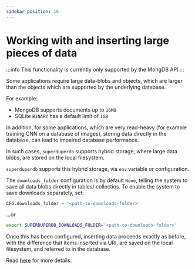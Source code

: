 ```yaml
---
sidebar_position: 16
---
```


# Working with and inserting large pieces of data

:::info
This functionality is currently only supported by the MongDB API
:::

Some applications require large data-blobs and objects, which are larger than the objects which are supported by the underlying database.

For example:

- MongoDB supports documents up to `16MB`
- SQLite `BINARY` has a default limit of `1GB`

In addition, for some applications, which are very read-heavy (for example training CNN on a database of images), storing data directly in the database, can lead to impaired database performance.

In such cases, `superduperdb` supports hybrid storage, where large data blobs, are stored on the local filesystem.

`superduperdb` supports this hybrid storage, via `env` variable or configuration.

The `downloads_folder` configuration is by default `None`, telling the system to save all data blobs directly 
in tables/ collectios. To enable the system to save downloads separately, set:

```python
CFG.downloads_folder = '<path-to-downloads-folder>'
```
...or

```bash
export SUPERDUPERDB_DOWNLOADS_FOLDER='<path-to-downloads-folder>'
```

Once this has been configured, inserting data proceeds exactly as before, with the difference 
that items inserted via URI, are saved on the local filesystem, and referred to in the database.

Read [here](15_referring_to_data_from_diverse_sources.md) for more details.